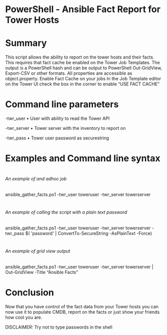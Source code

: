 # PowerShell - Ansible Fact Report for Tower Hosts

# Summary

This script allows the ability to report on the tower hosts and their facts. This requires that fact cache be enabled on the Tower Job Templates. The output is a PowerShell hash and can be output to PowerShell Out-GridView, Export-CSV or other formats. All properties are accessible as object.property.
Enable Fact Cache on your jobs
In the Job Template editor on the Tower UI check the box in the corner to enable “USE FACT CACHE”
 
# Command line parameters

-twr_user
•	User with ability to read the Tower API

-twr_server
•	Tower server with the inventory to report on

-twr_pass
•	Tower user password as securestring

# Examples and Command line syntax

# <h6> An example of and adhoc job

ansible_gather_facts.ps1 -twr_user toweruser -twr_server towerserver 

# <h6> An example of calling the script with a plain text password

ansible_gather_facts.ps1 -twr_user toweruser -twr_server towerserver -twr_pass $( 'password' | ConvertTo-SecureString -AsPlainText -Force)

# <h6> An example of grid view output

ansible_gather_facts.ps1 -twr_user toweruser -twr_server towerserver  | Out-GridView -Title “Ansible Facts”

# Conclusion
Now that you have control of the fact data from your Tower hosts you can now use it to populate CMDB, report on the facts or just show your friends how cool you are.


DISCLAIMER: Try not to type passwords in the shell
